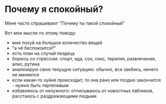 # Почему я спокойный?

Меня часто спрашивают "Почему ты такой спокойный"

Вот мои мысли по этому поводу:

- мне похуй на большое количество вещей
- "а чё беспокоится?"
- есть план на случай пиздеца
- борюсь со стрессом: спорт, еда, сон, секс, терапия, развлечения, алко, рутина
- анализирую свою текущую ситуацию: обычно, все заебись, ничего не меняется
- если какая-то хуйня происходит, то она рано или поздно закончится - нужно быть терпеливым
- избавляюсь от ненужного: отписываюсь от новостных пабликов, расстаюсь с раздражающими людьми 

